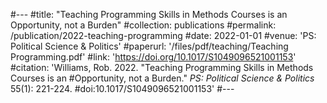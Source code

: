 #---
#title: "Teaching Programming Skills in Methods Courses is an Opportunity, not a Burden"
#collection: publications
#permalink: /publication/2022-teaching-programming
#date: 2022-01-01
#venue: 'PS: Political Science & Politics'
#paperurl: '/files/pdf/teaching/Teaching Programming.pdf'
#link: 'https://doi.org/10.1017/S1049096521001153'
#citation: 'Williams, Rob. 2022. &quot;Teaching Programming Skills in Methods Courses is an #Opportunity, not a Burden.&quot; <i>PS: Political Science & Politics</i> 55(1): 221-224. #doi:10.1017/S1049096521001153'
#---
